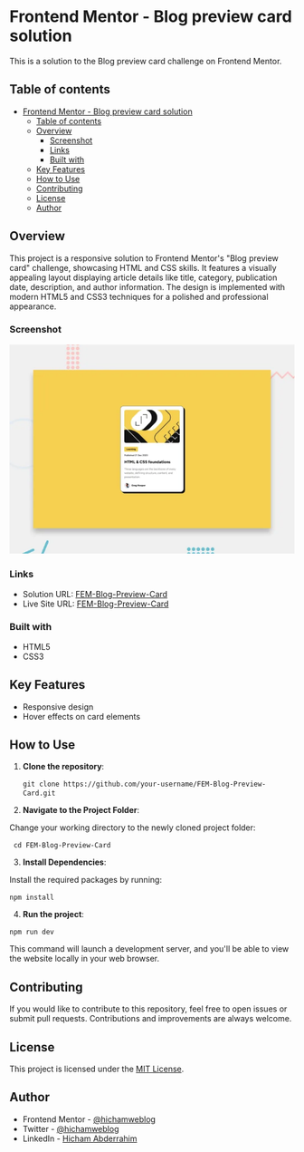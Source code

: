 # Frontend Mentor - Blog preview card solution

This is a solution to the Blog preview card challenge on Frontend Mentor.

## Table of contents

- [Frontend Mentor - Blog preview card solution](#frontend-mentor---blog-preview-card-solution)
  - [Table of contents](#table-of-contents)
  - [Overview](#overview)
    - [Screenshot](#screenshot)
    - [Links](#links)
    - [Built with](#built-with)
  - [Key Features](#key-features)
  - [How to Use](#how-to-use)
  - [Contributing](#contributing)
  - [License](#license)
  - [Author](#author)

## Overview

This project is a responsive solution to Frontend Mentor's "Blog preview card" challenge, showcasing HTML and CSS skills. It features a visually appealing layout displaying article details like title, category, publication date, description, and author information. The design is implemented with modern HTML5 and CSS3 techniques for a polished and professional appearance.

### Screenshot

![Screenshot](/public/screenshot.png)

### Links

- Solution URL: [FEM-Blog-Preview-Card](https://www.frontendmentor.io/solutions/responsive-blog-preview-card-htmlcss-IUI00LW7Uy)
- Live Site URL: [FEM-Blog-Preview-Card](https://dz-blog-preview-card.netlify.app/)

### Built with

- HTML5
- CSS3

## Key Features

- Responsive design
- Hover effects on card elements

## How to Use

1. **Clone the repository**:

   ```git
   git clone https://github.com/your-username/FEM-Blog-Preview-Card.git
   ```

2. **Navigate to the Project Folder**:

Change your working directory to the newly cloned project folder:

```git
 cd FEM-Blog-Preview-Card
```

3. **Install Dependencies**:

Install the required packages by running:

```git
npm install
```

4. **Run the project**:

```git
npm run dev
```

This command will launch a development server, and you'll be able to view the website locally in your web browser.

## Contributing

If you would like to contribute to this repository, feel free to open issues or submit pull requests. Contributions and improvements are always welcome.

## License

This project is licensed under the [MIT License](./LICENSE).

## Author

- Frontend Mentor - [@hichamweblog](https://www.frontendmentor.io/profile/hichamweblog)
- Twitter - [@hichamweblog](https://www.twitter.com/hichamweblog)
- LinkedIn - [Hicham Abderrahim](https://www.linkedin.com/in/hichamweblog)
